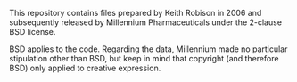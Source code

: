 
This repository contains files prepared by Keith Robison in 2006 and
subsequently released by Millennium Pharmaceuticals under the 2-clause
BSD license.

BSD applies to the code.  Regarding the data, Millennium made no
particular stipulation other than BSD, but keep in mind that copyright
(and therefore BSD) only applied to creative expression.
